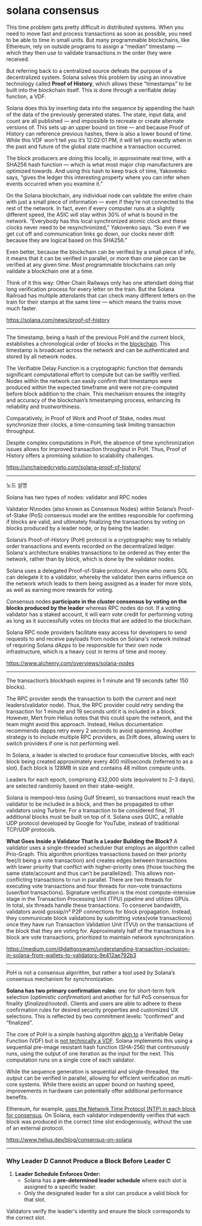 # solana consensus





This time problem gets pretty difficult in distributed systems. When you need to move fast and process transactions as soon as possible, you need to be able to time in small units. But many programmable blockchains, like Ethereum, rely on outside programs to assign a “median” timestamp — which they then use to validate transactions in the order they were received.



But referring back to a centralized source defeats the purpose of a decentralized system. Solana solves this problem by using an innovative technology called **Proof of History**, which allows these “timestamps” to be built into the blockchain itself. This is done through a verifiable delay function, a VDF.

Solana does this by inserting data into the sequence by appending the hash of the data of the previously generated states. The state, input data, and count are all published — and impossible to recreate or create alternate versions of. This sets up an upper bound on time — and because Proof of History can reference previous hashes, there is also a lower bound of time. While this VDF won’t tell you it’s 12:02:01 PM, it will tell you exactly when in the past and future of the global state machine a transaction occurred.

The block producers are doing this locally, in approximate real time, with a SHA256 hash function — which is what most major chip manufacturers are optimized towards. And using this hash to keep track of time, Yakovenko says, “gives the ledger this interesting property where you can infer when events occurred when you examine it.”



On the Solana blockchain, any individual node can validate the entire chain with just a small piece of information — even if they’re not connected to the rest of the network. In fact, even if every computer runs at a slightly different speed, the ASIC will stay within 30% of what is bound in the network. “Everybody has this local synchronized atomic clock and these clocks never need to be resynchronized,” Yakovenko says. “So even if we get cut off and communication links go down, our clocks never drift because they are logical based on this SHA256.”

Even better, because the blockchain can be verified by a small piece of info, it means that it can be verified in parallel, or more than one piece can be verified at any given time. Most programmable blockchains can only validate a blockchain one at a time.

Think of it this way: Other Chain Railways only has one attendant doing that long verification process for every letter on the train. But the Solana Railroad has multiple attendants that can check many different letters on the train for their stamps at the same time — which means the trains move much faster.



https://solana.com/news/proof-of-history



---



The timestamp, being a hash of the previous PoH and the current block, establishes a chronological order of blocks in the [blockchain](https://unchainedcrypto.com/interested-in-crypto-here-are-10-essential-terms-you-need-to-know/). This timestamp is broadcast across the network and can be authenticated and stored by all network nodes.

The Verifiable Delay Function is a cryptographic function that demands significant computational effort to compute but can be swiftly verified. Nodes within the network can easily confirm that timestamps were produced within the expected timeframe and were not pre-computed before block addition to the chain. This mechanism ensures the integrity and accuracy of the blockchain’s timestamping process, enhancing its reliability and trustworthiness.

Comparatively, in Proof of Work and Proof of Stake, nodes must synchronize their clocks, a time-consuming task limiting transaction throughput. 

Despite complex computations in PoH, the absence of time synchronization issues allows for improved transaction throughput in PoH. Thus, Proof of History offers a promising solution to scalability challenges.



https://unchainedcrypto.com/solana-proof-of-history/







---

노드 설명



Solana has two types of nodes: validator and RPC nodes



Validator N\nodes (also known as Consensus Nodes) within Solana’s Proof-of-Stake (PoS) consensus model are the entities responsible for confirming if blocks are valid, and ultimately finalizing the transactions by voting on blocks produced by a leader node, or by being the leader. 

Solana’s Proof-of-History (PoH) protocol is a cryptographic way to reliably order transactions and events recorded on the decentralized ledger. Solana's architecture enables transactions to be ordered as they enter the network, rather than by block, which is done by the validator nodes. 

Solana uses a delegated Proof-of-Stake protocol. Anyone who owns SOL can delegate it to a validator, whereby the validator then earns influence on the network which leads to them being assigned as a leader for more slots, as well as earning more rewards for voting.



Consensus nodes **participate in the cluster consensus by voting on the blocks produced by the leader** whereas RPC nodes do not. If a voting validator has a staked account, it will earn vote credit for performing voting as long as it successfully votes on blocks that are added to the blockchain. 



Solana RPC node providers facilitate easy access for developers to send requests to and receive payloads from nodes on Solana's network instead of requiring Solana dApps to be responsible for their own node infrastructure, which is a heavy cost in terms of time and money.

https://www.alchemy.com/overviews/solana-nodes



---

The transaction’s blockhash expires in 1 minute and 19 seconds (after 150 blocks).



The RPC provider sends the transaction to both the current and next leaders(validator node). Thus, the RPC provider could retry sending the transaction for 1 minute and 19 seconds until it is included in a block. However, Mert from Helius notes that this could spam the network, and the team might avoid this approach. Instead, Helius documentation recommends dapps retry every 2 seconds to avoid spamming. Another strategy is to include multiple RPC providers, as Drift does, allowing users to switch providers if one is not performing well.



In Solana, a leader is elected to produce four consecutive blocks, with each block being created approximately every 400 milliseconds (referred to as a slot). Each block is 128MB in size and contains 48 million compute units.

Leaders for each epoch, comprising 432,000 slots (equivalent to 2–3 days), are selected randomly based on their stake-weight.



Solana is mempool-less (using Gulf Stream), so transactions must reach the validator to be included in a block, and then be propagated to other validators using Turbine. For a transaction to be considered final, 31 additional blocks must be built on top of it. Solana uses QUIC, a reliable UDP protocol developed by Google for YouTube, instead of traditional TCP/UDP protocols.



**What Goes Inside a Validator That Is a Leader Building the Block?**
A validator uses a single-threaded scheduler that employs an algorithm called Prio-Graph. This algorithm prioritizes transactions based on their priority fee(/it being a vote transaction) and creates edges between transactions with lower priority that conflict with higher-priority ones (those touching the same state/account and thus can’t be parallelized). This allows non-conflicting transactions to run in parallel.
There are two threads for executing vote transactions and four threads for non-vote transactions (user/bot transactions). Signature verification is the most compute-intensive stage in the Transaction Processing Unit (TPU) pipeline and utilizes GPUs. In total, six threads handle these transactions.
To conserve bandwidth, validators avoid gossip/n² P2P connections for block propagation. Instead, they communicate block validations by submitting votes(vote transactions) once they have run Transaction Validation Unit (TVU) on the transactions of the block that they are voting for. Approximately half of the transactions in a block are vote transactions, prioritized to maintain network synchronization.



https://medium.com/@dattgoswami/understanding-transaction-inclusion-in-solana-from-wallets-to-validators-9e412ae792b3



---



PoH is not a consensus algorithm, but rather a tool used by Solana’s consensus mechanism for synchronization.



**Solana has two primary confirmation rules**: one for short-term fork selection (*optimistic confirmation*) and another for full PoS consensus for finality (*finalized/rooted*). Clients and users are able to adhere to these confirmation rules for desired security properties and customized UX selections. This is reflected by two commitment levels: “confirmed” and “finalized”.



The core of PoH is a simple hashing algorithm [akin to](https://github.com/solana-labs/solana/issues/388) a Verifiable Delay Function (VDF) but is [not technically a VDF](https://www.youtube.com/watch?v=oBW2KJq3FnA&ab_channel=NervosNetwork). Solana implements this using a sequential pre-image resistant hash function (SHA-256) that continuously runs, using the output of one iteration as the input for the next. This computation runs on a single core of each validator.

While the sequence generation is sequential and single-threaded, the output can be verified in parallel, allowing for efficient verification on multi-core systems. While there exists an upper bound on hashing speed, improvements in hardware can potentially offer additional performance benefits. 



Ethereum, for example, [uses the Network Time Protocol (NTP) in each block for consensus](https://ethereum.stackexchange.com/questions/5924/how-do-ethereum-mining-nodes-maintain-a-time-consistent-with-the-network). On Solana, each validator independently verifies that each block was produced in the correct time slot endogenously, without the use of an external protocol.











https://www.helius.dev/blog/consensus-on-solana







---



### **Why Leader D Cannot Produce a Block Before Leader C**

1. **Leader Schedule Enforces Order:**
   - Solana has a **pre-determined leader schedule** where each slot is assigned to a specific leader.
   - Only the designated leader for a slot can produce a valid block for that slot.

Validators verify the leader's identity and ensure the block corresponds to the correct slot.



































